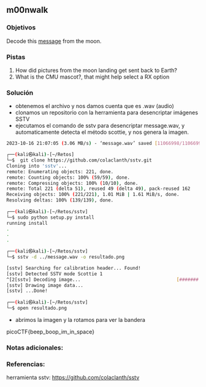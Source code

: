 ## m00nwalk
### Objetivos 
Decode this [message](https://jupiter.challenges.picoctf.org/static/14393e18d98fedbaedbc28896d7ef31a/message.wav) from the moon.

### Pistas
1. How did pictures from the moon landing get sent back to Earth?
2. What is the CMU mascot?, that might help select a RX option
### Solución 

- obtenemos el archivo y nos damos cuenta que es .wav (audio)
- clonamos un repositorio con la herramienta para desencriptar imágenes SSTV
- ejecutamos el comando de sstv para desencriptar message.wav, y automaticamente detecta el método scottie, y nos genera la imagen.

``` bash
2023-10-16 21:07:05 (3.06 MB/s) - ‘message.wav’ saved [11066998/11066998]

┌──(kali㉿kali)-[~/Retos]
└─$  git clone https://github.com/colaclanth/sstv.git 
Cloning into 'sstv'...
remote: Enumerating objects: 221, done.
remote: Counting objects: 100% (59/59), done.
remote: Compressing objects: 100% (10/10), done.
remote: Total 221 (delta 51), reused 49 (delta 49), pack-reused 162
Receiving objects: 100% (221/221), 1.01 MiB | 1.61 MiB/s, done.
Resolving deltas: 100% (139/139), done.
                                                                                                                                                                           
┌──(kali㉿kali)-[~/Retos/sstv]
└─$ sudo python setup.py install
running install
.
.
.

┌──(kali㉿kali)-[~/Retos/sstv]
└─$ sstv -d ../message.wav -o resultado.png

[sstv] Searching for calibration header... Found!    
[sstv] Detected SSTV mode Scottie 1
^[2[sstv] Decoding image...                                   [#######.............................................................................................]  [sstv] Decoding image...                                   [####################################################################################################] 100%
[sstv] Drawing image data...
[sstv] ...Done!
                                                                                                                                                                  
┌──(kali㉿kali)-[~/Retos/sstv]
└─$ open resultado.png 

```

- abrimos la imagen y la rotamos para ver la bandera

picoCTF{beep_boop_im_in_space}

### Notas adicionales:

### Referencias:
herramienta sstv: https://github.com/colaclanth/sstv